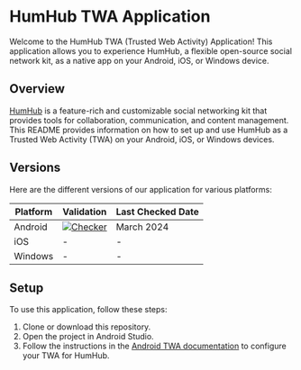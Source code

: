 # HumHub TWA Application
Welcome to the HumHub TWA (Trusted Web Activity) Application! This application allows you to experience HumHub, a flexible open-source social network kit, as a native app on your Android, iOS, or Windows device.

## Overview
[HumHub](https://www.humhub.com/) is a feature-rich and customizable social networking kit that provides tools for collaboration, communication, and content management. This README provides information on how to set up and use HumHub as a Trusted Web Activity (TWA) on your Android, iOS, or Windows devices.

## Versions
Here are the different versions of our application for various platforms:

| Platform | Validation | Last Checked Date |
|----------|---------|--------------|
| Android  | [![Checker](https://github.com/GreenMeteor/humhub-twa/actions/workflows/checker.yml/badge.svg?event=push)](https://github.com/GreenMeteor/humhub-twa/actions/workflows/checker.yml)  | March 2024 |
| iOS      | -       | -            |
| Windows  | -       | -            |

## Setup
To use this application, follow these steps:

1. Clone or download this repository.
2. Open the project in Android Studio.
3. Follow the instructions in the [Android TWA documentation](https://developers.google.com/web/android/trusted-web-activity/quick-start) to configure your TWA for HumHub.

